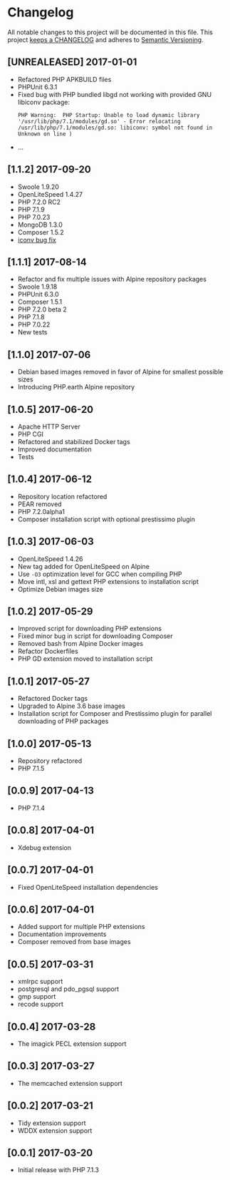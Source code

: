 # Changelog

All notable changes to this project will be documented in this file. This project
[keeps a CHANGELOG](http://keepachangelog.com/) and adheres to
[Semantic Versioning](http://semver.org/).

## [UNREALEASED] 2017-01-01

* Refactored PHP APKBUILD files
* PHPUnit 6.3.1
* Fixed bug with PHP bundled libgd not working with provided GNU libiconv package:
  ```
  PHP Warning:  PHP Startup: Unable to load dynamic library '/usr/lib/php/7.1/modules/gd.so' - Error relocating /usr/lib/php/7.1/modules/gd.so: libiconv: symbol not found in Unknown on line )
  ```
* ...

## [1.1.2] 2017-09-20

* Swoole 1.9.20
* OpenLiteSpeed 1.4.27
* PHP 7.2.0 RC2
* PHP 7.1.9
* PHP 7.0.23
* MongoDB 1.3.0
* Composer 1.5.2
* [iconv bug fix](https://github.com/php-earth/docker-php/issues/3)

## [1.1.1] 2017-08-14

* Refactor and fix multiple issues with Alpine repository packages
* Swoole 1.9.18
* PHPUnit 6.3.0
* Composer 1.5.1
* PHP 7.2.0 beta 2
* PHP 7.1.8
* PHP 7.0.22
* New tests

## [1.1.0] 2017-07-06

* Debian based images removed in favor of Alpine for smallest possible sizes
* Introducing PHP.earth Alpine repository

## [1.0.5] 2017-06-20

* Apache HTTP Server
* PHP CGI
* Refactored and stabilized Docker tags
* Improved documentation
* Tests

## [1.0.4] 2017-06-12

* Repository location refactored
* PEAR removed
* PHP 7.2.0alpha1
* Composer installation script with optional prestissimo plugin

## [1.0.3] 2017-06-03

* OpenLiteSpeed 1.4.26
* New tag added for OpenLiteSpeed on Alpine
* Use `-O3` optimization level for GCC when compiling PHP
* Move intl, xsl and gettext PHP extensions to installation script
* Optimize Debian images size

## [1.0.2] 2017-05-29

* Improved script for downloading PHP extensions
* Fixed minor bug in script for downloading Composer
* Removed bash from Alpine Docker images
* Refactor Dockerfiles
* PHP GD extension moved to installation script

## [1.0.1] 2017-05-27

* Refactored Docker tags
* Upgraded to Alpine 3.6 base images
* Installation script for Composer and Prestissimo plugin for parallel downloading
  of PHP packages

## [1.0.0] 2017-05-13

* Repository refactored
* PHP 7.1.5

## [0.0.9] 2017-04-13

* PHP 7.1.4

## [0.0.8] 2017-04-01

* Xdebug extension

## [0.0.7] 2017-04-01

* Fixed OpenLiteSpeed installation dependencies

## [0.0.6] 2017-04-01

* Added support for multiple PHP extensions
* Documentation improvements
* Composer removed from base images

## [0.0.5] 2017-03-31

* xmlrpc support
* postgresql and pdo_pgsql support
* gmp support
* recode support

## [0.0.4] 2017-03-28

* The imagick PECL extension support

## [0.0.3] 2017-03-27

* The memcached extension support

## [0.0.2] 2017-03-21

* Tidy extension support
* WDDX extension support

## [0.0.1] 2017-03-20

* Initial release with PHP 7.1.3
